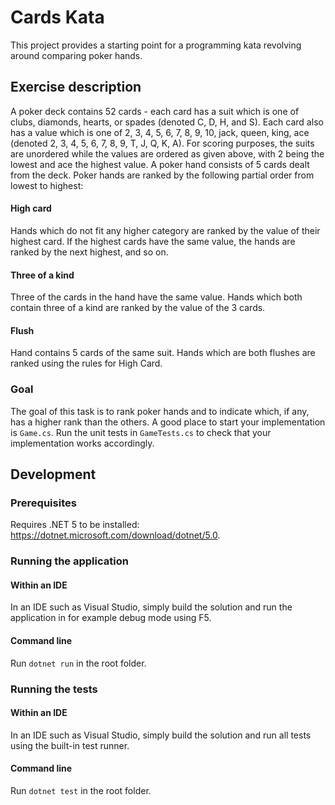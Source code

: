 # Cards Kata
This project provides a starting point for a programming kata revolving around comparing poker hands.

## Exercise description

A poker deck contains 52 cards - each card has a suit which is one of clubs, diamonds, hearts, or spades (denoted C, D, H, and S). Each card also has a value which is one of 2, 3, 4, 5, 6, 7, 8, 9, 10, jack, queen, king, ace (denoted 2, 3, 4, 5, 6, 7, 8, 9, T, J, Q, K, A). For scoring purposes, the suits are unordered while the values are ordered as given above, with 2 being the lowest and ace the highest value. A poker hand consists of 5 cards dealt from the deck. Poker hands are ranked by the following partial order from lowest to highest:

#### High card
Hands which do not fit any higher category are ranked by the value of their highest card. If the highest cards have the same value, the hands are ranked by the next highest, and so on.

#### Three of a kind
Three of the cards in the hand have the same value. Hands which both contain three of a kind are ranked by the value of the 3 cards.

#### Flush
Hand contains 5 cards of the same suit. Hands which are both flushes are ranked using the rules for High Card.

### Goal
The goal of this task is to rank poker hands and to indicate which, if any, has a higher rank than the others. A good place to start your implementation is `Game.cs`. Run the unit tests in `GameTests.cs` to check that your implementation works accordingly.

## Development

### Prerequisites

Requires .NET 5 to be installed: https://dotnet.microsoft.com/download/dotnet/5.0.

### Running the application

#### Within an IDE

In an IDE such as Visual Studio, simply build the solution and run the application in for example debug mode using F5.

#### Command line

Run `dotnet run` in the root folder.

### Running the tests

#### Within an IDE

In an IDE such as Visual Studio, simply build the solution and run all tests using the built-in test runner.

#### Command line

Run `dotnet test` in the root folder.